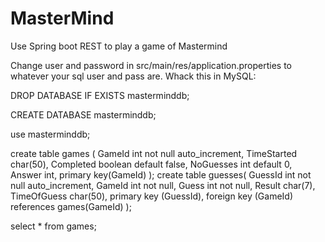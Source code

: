 # MasterMind
Use Spring boot REST to play a game of Mastermind 


Change user and password in src/main/res/application.properties
to whatever your sql user and pass are.
Whack this in MySQL:

DROP DATABASE IF EXISTS masterminddb;

CREATE DATABASE masterminddb;

use masterminddb;

create table games (
	GameId int not null auto_increment,
    TimeStarted char(50),
    Completed boolean default false,
    NoGuesses int default 0,
    Answer int,
    primary key(GameId)
);
create table guesses(
	GuessId int not null auto_increment,
    GameId int not null,
    Guess int not null,
    Result char(7),
    TimeOfGuess char(50),
    primary key (GuessId),
    foreign key (GameId) references games(GameId)
);


select * from games;

